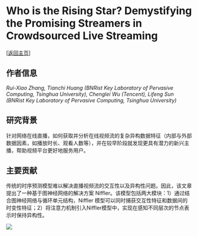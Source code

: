 # Who is the Rising Star? Demystifying the Promising Streamers in Crowdsourced Live Streaming

\[[返回主页](../../README.md)\]

## 作者信息
*Rui-Xiao Zhang, Tianchi Huang (BNRist Key Laboratory of Pervasive Computing, Tsinghua University), Chenglei Wu (Tencent), Lifeng Sun (BNRist Key Laboratory of Pervasive Computing, Tsinghua University)*

## 研究背景
针对网络在线直播，如何获取并分析在线视频流的复杂异构数据特征（内部与外部数据因素，如播放时长、观看人数等），并在较早阶段就发现更具有潜力的新兴主播，帮助视频平台更好地服务用户。

## 主要贡献
传统的时序预测模型难以解决直播视频流的交互性以及异构性问题。因此，该文章提出了一种基于图神经网络的解决方案 Niffler。该模型包括两大模块：1）通过结合图神经网络与循环单元结构，Niffler 模型可以同时捕获交互性特征和数据间的时变性特征；2）将注意力机制引入Niffler模型中，实现在感知不同层次的节点表示时保持异构性。

![](../../figs/infocom23-niffler.png)